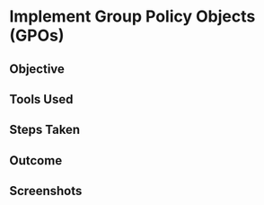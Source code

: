 # Implement Group Policy Objects (GPOs)

## Objective

## Tools Used

## Steps Taken

## Outcome

## Screenshots
